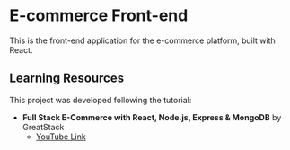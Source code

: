# E-commerce Front-end

This is the front-end application for the e-commerce platform, built with React.

## Learning Resources

This project was developed following the tutorial:

- **Full Stack E-Commerce with React, Node.js, Express & MongoDB** by GreatStack
  - [YouTube Link](https://www.youtube.com/watch?v=y99YgaQjgx4)
